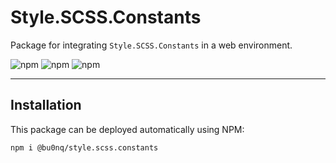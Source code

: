 # Style.SCSS.Constants

Package for integrating `Style.SCSS.Constants` in a web environment.

![npm](https://img.shields.io/npm/v/@bu0nq/style.scss.constants?style=for-the-badge)
![npm](https://img.shields.io/npm/dm/@bu0nq/style.scss.constants?style=for-the-badge)
![npm](https://img.shields.io/npm/dt/@bu0nq/style.scss.constants?style=for-the-badge)
___

## Installation

This package can be deployed automatically using NPM:

```
npm i @bu0nq/style.scss.constants
```
